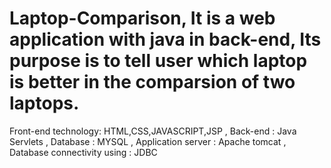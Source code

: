 # Laptop-Comparison, It is a web application with java in back-end, Its purpose is to tell user which laptop is better in the comparsion of two laptops.
Front-end technology: HTML,CSS,JAVASCRIPT,JSP , Back-end : Java Servlets , Database : MYSQL , Application server : Apache tomcat , Database connectivity using : JDBC
